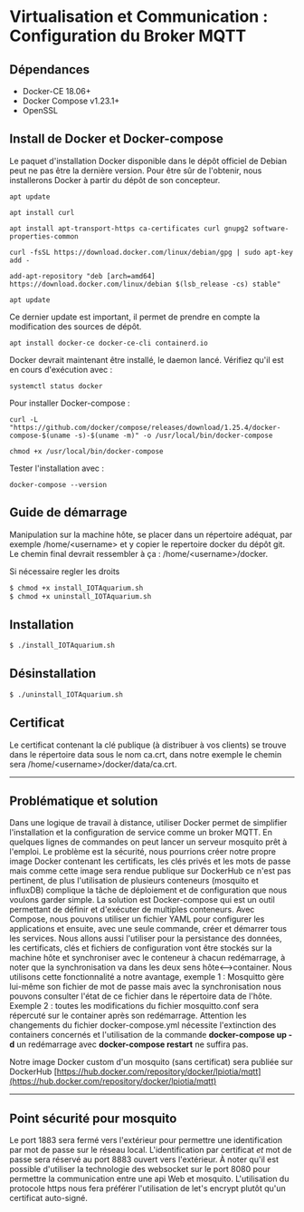 # Virtualisation et Communication : Configuration du Broker MQTT

## Dépendances

- Docker-CE 18.06+
- Docker Compose v1.23.1+
- OpenSSL

## Install de Docker et Docker-compose

Le paquet d'installation Docker disponible dans le dépôt officiel de Debian peut ne pas être la dernière version. Pour être sûr de l'obtenir, nous installerons Docker à partir du dépôt de son concepteur. 

``` shell
apt update

apt install curl

apt install apt-transport-https ca-certificates curl gnupg2 software-properties-common

curl -fsSL https://download.docker.com/linux/debian/gpg | sudo apt-key add -

add-apt-repository "deb [arch=amd64] https://download.docker.com/linux/debian $(lsb_release -cs) stable"

apt update
```
Ce dernier update est important, il permet de prendre en compte la modification des sources de dépôt.

``` shell
apt install docker-ce docker-ce-cli containerd.io
```
Docker devrait maintenant être installé, le daemon lancé. Vérifiez qu'il est en cours d'exécution avec :
``` shell
systemctl status docker
```
Pour installer Docker-compose :
``` shell
curl -L "https://github.com/docker/compose/releases/download/1.25.4/docker-compose-$(uname -s)-$(uname -m)" -o /usr/local/bin/docker-compose

chmod +x /usr/local/bin/docker-compose
```
Tester l'installation avec :
``` shell
docker-compose --version
```

## Guide de démarrage
Manipulation sur la machine hôte, se placer dans un répertoire adéquat, par exemple /home/\<username\> et y copier le repertoire docker du dépôt git. Le chemin final devrait ressembler à ça : /home/\<username\>/docker.

Si nécessaire regler les droits
```bash
$ chmod +x install_IOTAquarium.sh
$ chmod +x uninstall_IOTAquarium.sh
```
## Installation
```bash
$ ./install_IOTAquarium.sh
```
## Désinstallation

```bash
$ ./uninstall_IOTAquarium.sh
```
## Certificat
Le certificat contenant la clé publique (à distribuer à vos clients) se trouve dans le répertoire data sous le nom ca.crt, dans notre exemple le chemin sera /home/\<username\>/docker/data/ca.crt.
___

## Problématique et solution

Dans une logique de travail à distance, utiliser Docker permet de simplifier l'installation et la configuration de service comme un broker MQTT. En quelques lignes de commandes on peut lancer un serveur mosquito prêt à l'emploi. Le problème est la sécurité, nous pourrions créer notre propre image Docker contenant les certificats, les clés privés et les mots de passe mais comme cette image sera rendue publique sur DockerHub ce n'est pas pertinent, de plus l'utilisation de plusieurs conteneurs (mosquito et influxDB) complique la tâche de déploiement et de configuration que nous voulons garder simple.
La solution est Docker-compose qui est un outil permettant de définir et d'exécuter de multiples conteneurs. Avec Compose, nous pouvons utiliser un fichier YAML pour configurer les applications et ensuite, avec une seule commande, créer et démarrer tous les services. Nous allons aussi l'utiliser pour la persistance des données, les certificats, clés et fichiers de configuration vont être stockés sur la machine hôte et synchroniser avec le conteneur à chacun redémarrage, à noter que la synchronisation va dans les deux sens hôte\<\-\-\>container. Nous utilisons cette fonctionnalité a notre avantage, exemple 1 : Mosquitto gère lui-même son fichier de mot de passe mais avec la synchronisation nous pouvons consulter l'état de ce fichier dans le répertoire data de l'hôte. Exemple 2 : toutes les modifications du fichier mosquitto.conf sera répercuté sur le container après son redémarrage. 
Attention les changements du fichier docker-compose.yml nécessite l'extinction des containers concernés et l'utilisation de la commande **docker-compose up -d** un redémarrage avec **docker-compose restart** ne suffira pas.

Notre image Docker custom d'un mosquito (sans certificat) sera publiée sur DockerHub 
[https://hub.docker.com/repository/docker/lpiotia/mqtt](https://hub.docker.com/repository/docker/lpiotia/mqtt)
___

## Point sécurité pour mosquito
Le port 1883 sera fermé vers l'extérieur pour permettre une identification par mot de passe sur le réseau local. L'identification par certificat *et* mot de passe sera réservé au port 8883 ouvert vers l'extérieur. À noter qu'il est possible d'utiliser la technologie des websocket sur le port 8080 pour permettre la communication entre une api Web et mosquito. L'utilisation du protocole https nous fera préférer l'utilisation de let's encrypt plutôt qu'un certificat auto-signé.